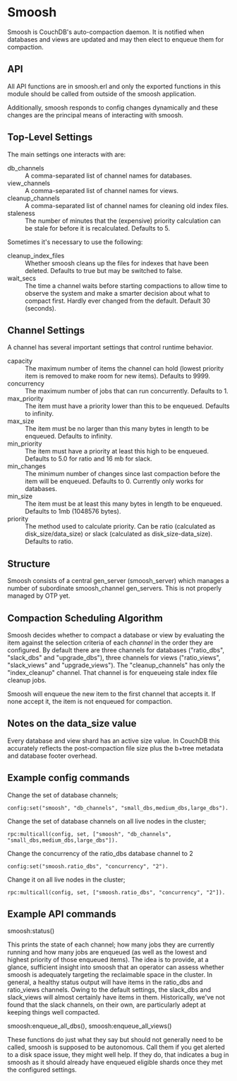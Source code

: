 Smoosh
======

Smoosh is CouchDB's auto-compaction daemon. It is notified when
databases and views are updated and may then elect to enqueue them for
compaction.

API
---

All API functions are in smoosh.erl and only the exported functions in
this module should be called from outside of the smoosh application.

Additionally, smoosh responds to config changes dynamically and these
changes are the principal means of interacting with smoosh.

Top-Level Settings
------------------

The main settings one interacts with are:

<dl>
<dt>db_channels<dd>A comma-separated list of channel names for
databases.
<dt>view_channels<dd>A comma-separated list of channel names for
views.
<dt>cleanup_channels<dd>A comma-separated list of channel names
for cleaning old index files.
<dt>staleness<dd>The number of minutes that the (expensive) priority
calculation can be stale for before it is recalculated. Defaults to 5.
</dl>

Sometimes it's necessary to use the following:

<dl>
<dt>cleanup_index_files</dt><dd>Whether smoosh cleans up the files
for indexes that have been deleted. Defaults to true but may be switched to false.</dd>
<dt>wait_secs</dt><dd>The time a channel waits before starting compactions 
to allow time to observe the system and make a smarter decision about what 
to compact first. Hardly ever changed from the default. Default 30 (seconds).
</dd>
</dl>

Channel Settings
----------------

A channel has several important settings that control runtime
behavior.

<dl>
<dt>capacity<dd>The maximum number of items the channel can hold (lowest priority item is removed to make room for new items). Defaults to 9999.
<dt>concurrency<dd>The maximum number of jobs that can run concurrently. Defaults to 1.
<dt>max_priority<dd>The item must have a priority lower than this to be enqueued. Defaults to infinity.
<dt>max_size<dd>The item must be no larger than this many bytes in length to be enqueued. Defaults to infinity.
<dt>min_priority<dd>The item must have a priority at least this high to be enqueued. Defaults to 5.0 for ratio and 16 mb for slack.
<dt>min_changes<dd>The minimum number of changes since last compaction before the item will be enqueued. Defaults to 0. Currently only works for databases.
<dt>min_size<dd>The item must be at least this many bytes in length to be enqueued. Defaults to 1mb (1048576 bytes).
<dt>priority<dd>The method used to calculate priority. Can be ratio (calculated as disk_size/data_size) or slack (calculated as disk_size-data_size). Defaults to ratio.
</dl>

Structure
---------

Smoosh consists of a central gen_server (smoosh_server) which manages
a number of subordinate smoosh_channel gen_servers. This is not
properly managed by OTP yet.

Compaction Scheduling Algorithm
-------------------------------

Smoosh decides whether to compact a database or view by evaluating the item
against the selection criteria of each _channel_ in the order they are
configured. By default there are three channels for databases ("ratio_dbs",
"slack_dbs" and "upgrade_dbs"), three channels for views ("ratio_views",
"slack_views" and "upgrade_views"). The "cleanup_channels" has only the
"index_cleanup" channel. That channel is for enqueueing stale index file
cleanup jobs.

Smoosh will enqueue the new item to the first channel that accepts
it. If none accept it, the item is not enqueued for compaction.

Notes on the data_size value
----------------------------

Every database and view shard has an active size value. In CouchDB this
accurately reflects the post-compaction file size plus the b+tree metadata and
database footer overhead.

Example config commands
-----------------------

Change the set of database channels;

    config:set("smoosh", "db_channels", "small_dbs,medium_dbs,large_dbs").

Change the set of database channels on all live nodes in the cluster;

    rpc:multicall(config, set, ["smoosh", "db_channels", "small_dbs,medium_dbs,large_dbs"]).

Change the concurrency of the ratio_dbs database channel to 2

    config:set("smoosh.ratio_dbs", "concurrency", "2").

Change it on all live nodes in the cluster;

    rpc:multicall(config, set, ["smoosh.ratio_dbs", "concurrency", "2"]).

Example API commands
--------------------

smoosh:status()

This prints the state of each channel; how many jobs they are
currently running and how many jobs are enqueued (as well as the
lowest and highest priority of those enqueued items). The idea is to
provide, at a glance, sufficient insight into smoosh that an operator
can assess whether smoosh is adequately targeting the reclaimable
space in the cluster. In general, a healthy status output will have
items in the ratio_dbs and ratio_views channels. Owing to the default
settings, the slack_dbs and slack_views will almost certainly have
items in them. Historically, we've not found that the slack channels,
on their own, are particularly adept at keeping things well compacted.

smoosh:enqueue_all_dbs(), smoosh:enqueue_all_views()

These functions do just what they say but should not generally need to
be called, smoosh is supposed to be autonomous. Call them if you get
alerted to a disk space issue, they might well help. If they do, that
indicates a bug in smoosh as it should already have enqueued eligible
shards once they met the configured settings.



